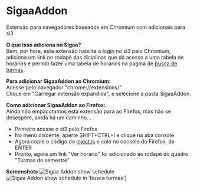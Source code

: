 # SigaaAddon
Extensão para navegadores baseados em Chromium com adicionais para si3

**O que isso adiciona no Sigaa?**<br>
Bem, por hora, esta extensão habilita o login no si3 pelo Chromium,
adiciona um link no rodapé das diciplinas que dá acesso a uma tabela de horários e
permiti fazer uma tabela de horários na página de [busca de turmas](https://si3.ufc.br/sigaa/ensino/turma/busca_turma.jsf#).     

**Para adicionar SigaaAddon ao Chromium:**<br>
Acesse pelo navegador "chrome://extensions/"<br>
Clique em "Carregar extensão expandida", e selecione a pasta SigaaAddon.<br>

**Como adicionar SigaaAddon ao Firefox:**<br>
Ainda não empacotamos esta extensão para ao Firefox, mas não se desespere, ainda há um caminho…<br>
- Primeiro acesse o si3 pelo Firefox
- No menu discente, aperte SHIFT+CTRL+I e clique na aba console
- Agora copie o código do [inject.js](https://github.com/LaercioSantana/SigaaAddon/blob/master/SigaaAddon/inject.js) e cole no console do Firefox, de ENTER
- Pronto, agora um link "Ver horario" foi adicionado ao rodapé do quadro "Turmas do semestre"

**Screenshots**
![Sigaa Addon show schedule](https://raw.githubusercontent.com/LaercioSantana/SigaaAddon/master/Screenshots/horarios.png)
![Sigaa Addon show schedule in 'busca turmas'](https://raw.githubusercontent.com/LaercioSantana/SigaaAddon/master/Screenshots/horarios_busca_turma.png)]

